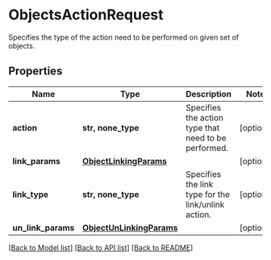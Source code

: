 # ObjectsActionRequest

Specifies the type of the action need to be performed on given set of objects.

## Properties
Name | Type | Description | Notes
------------ | ------------- | ------------- | -------------
**action** | **str, none_type** | Specifies the action type that need to be performed. | [optional] 
**link_params** | [**ObjectLinkingParams**](ObjectLinkingParams.md) |  | [optional] 
**link_type** | **str, none_type** | Specifies the link type for the link/unlink action. | [optional] 
**un_link_params** | [**ObjectUnLinkingParams**](ObjectUnLinkingParams.md) |  | [optional] 

[[Back to Model list]](../README.md#documentation-for-models) [[Back to API list]](../README.md#documentation-for-api-endpoints) [[Back to README]](../README.md)



